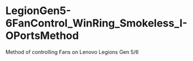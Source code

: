 # LegionGen5-6FanControl_WinRing_Smokeless_I-OPortsMethod
Method of controlling Fans on Lenovo Legions Gen 5/6
